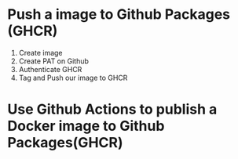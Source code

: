 # Push a image to Github Packages (GHCR)

1. Create image
2. Create PAT on Github
3. Authenticate GHCR
4. Tag and Push our image to GHCR

# Use Github Actions to publish a Docker image to Github Packages(GHCR) 